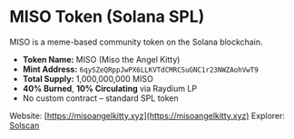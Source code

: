 # MISO Token (Solana SPL)

MISO is a meme-based community token on the Solana blockchain.

- **Token Name:** MISO (Miso the Angel Kitty)
- **Mint Address:** `6qySZeQRppJwPX6LLKVTdCMRCSuGNC1r23NWZAohVwT9`
- **Total Supply:** 1,000,000,000 MISO
- **40% Burned**, **10% Circulating** via Raydium LP
- No custom contract – standard SPL token

Website: [https://misoangelkitty.xyz](https://misoangelkitty.xyz)
Explorer: [Solscan](https://solscan.io/token/6qySZeQRppJwPX6LLKVTdCMRCSuGNC1r23NWZAohVwT9)
